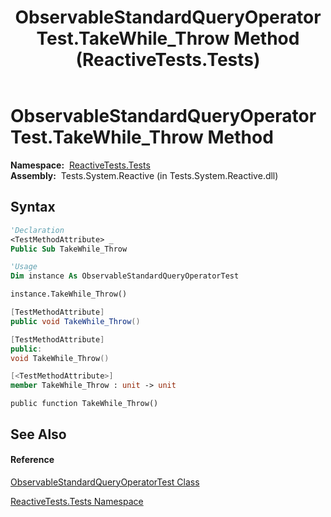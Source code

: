 ﻿---
title: ObservableStandardQueryOperatorTest.TakeWhile_Throw Method  (ReactiveTests.Tests)
TOCTitle: TakeWhile_Throw Method
ms:assetid: M:ReactiveTests.Tests.ObservableStandardQueryOperatorTest.TakeWhile_Throw
ms:mtpsurl: https://msdn.microsoft.com/en-us/library/reactivetests.tests.observablestandardqueryoperatortest.takewhile_throw(v=VS.103)
ms:contentKeyID: 36620539
ms.date: 06/28/2011
mtps_version: v=VS.103
f1_keywords:
- ReactiveTests.Tests.ObservableStandardQueryOperatorTest.TakeWhile_Throw
dev_langs:
- CSharp
- JScript
- VB
- FSharp
- c++
---

# ObservableStandardQueryOperatorTest.TakeWhile\_Throw Method

**Namespace:**  [ReactiveTests.Tests](hh289046\(v=vs.103\).md)  
**Assembly:**  Tests.System.Reactive (in Tests.System.Reactive.dll)

## Syntax

``` vb
'Declaration
<TestMethodAttribute> _
Public Sub TakeWhile_Throw
```

``` vb
'Usage
Dim instance As ObservableStandardQueryOperatorTest

instance.TakeWhile_Throw()
```

``` csharp
[TestMethodAttribute]
public void TakeWhile_Throw()
```

``` c++
[TestMethodAttribute]
public:
void TakeWhile_Throw()
```

``` fsharp
[<TestMethodAttribute>]
member TakeWhile_Throw : unit -> unit 
```

``` jscript
public function TakeWhile_Throw()
```

## See Also

#### Reference

[ObservableStandardQueryOperatorTest Class](hh288944\(v=vs.103\).md)

[ReactiveTests.Tests Namespace](hh289046\(v=vs.103\).md)

